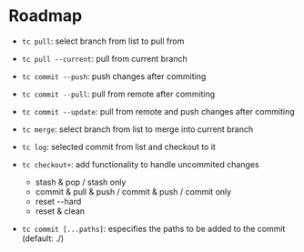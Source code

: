 # Roadmap

- `tc pull`: select branch from list to pull from

- `tc pull --current`: pull from current branch

- `tc commit --push`: push changes after commiting

- `tc commit --pull`: pull from remote after commiting

- `tc commit --update`: pull from remote and push changes after commiting

- `tc merge`: select branch from list to merge into current branch

- `tc log`: selected commit from list and checkout to it

- `tc checkout+`: add functionality to handle uncommited changes

  - stash & pop / stash only
  - commit & pull & push / commit & push / commit only
  - reset --hard
  - reset & clean

- `tc commit [...paths]`: especifies the paths to be added to the commit (default: ./)
